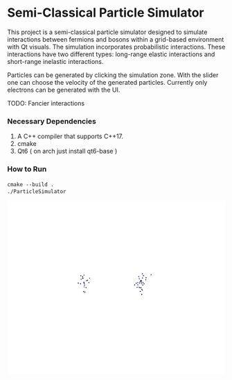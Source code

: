 # Semi-Classical Particle Simulator 
This project is a semi-classical particle simulator designed to simulate interactions between fermions and bosons within a grid-based environment with Qt visuals. The simulation incorporates probabilistic interactions. These interactions have two different types: long-range elastic interactions and short-range inelastic interactions.
 
Particles can be generated by clicking the simulation zone. With the slider one can choose the velocity of the generated particles. Currently only electrons can be generated with the UI.

TODO: Fancier interactions

### Necessary Dependencies
1. A C++ compiler that supports C++17.
2. cmake
3. Qt6 ( on arch just install qt6-base )

### How to Run
```
cmake --build .
./ParticleSimulator
```

<p align="center">
  <img height="400" src="https://raw.githubusercontent.com/NailoTB/particle_collider/main/figures/basic_collision.gif">
</p>
